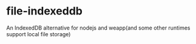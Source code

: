 # file-indexeddb
An IndexedDB alternative for nodejs and weapp(and some other runtimes support local file storage)
